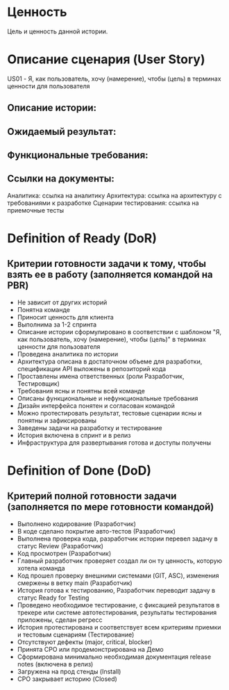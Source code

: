 # Ценность

Цель и ценность данной истории.

# Описание сценария (User Story)
US01 - Я, как пользователь, хочу (намерение), чтобы (цель) в терминах ценности для пользователя
## Описание истории: 

## Ожидаемый результат: 

## Функциональные требования: 

## Ссылки на документы:
Аналитика: ссылка на аналитику
Архитектура: ссылка на архитектуру с требованиями к разработке
Сценарии тестирования: ссылка на приемочные тесты


# Definition of Ready (DoR)
## Критерии готовности задачи к тому, чтобы взять ее в работу (заполняется командой на PBR)
- Не зависит от других историй
- Понятна команде
- Приносит ценность для клиента
- Выполнима за 1-2 спринта
- Описание истории сформулировано в соответствии с шаблоном "Я, как пользователь, хочу (намерение), чтобы (цель)" в терминах ценности для пользователя
- Проведена аналитика по истории
- Архитектура описана в достаточном объеме для разработки, спецификации API выложены в репозиторий кода
- Проставлены имена ответственных (роли Разработчик, Тестировщик)
- Требования ясны и понятны всей команде
- Описаны функциональные и нефункциональные требования
- Дизайн интерфейса понятен и согласован командой
- Можно протестировать результат, тестовые сценарии ясны и понятны и зафиксированы
- Заведены задачи на разработку и тестирование
- История включена в спринт и в релиз
- Инфраструктура для развертывания готова и доступы получены
# Definition of Done (DoD)
## Критерий полной готовности задачи (заполняется по мере готовности командой)
- Выполнено кодирование (Разработчик)
- В коде сделано покрытие авто-тестов (Разработчик)
- Выполнена проверка кода, разработчик истории перевел задачу в статус Review (Разработчик)
- Код просмотрен (Разработчик)
- Главный разработчик проверяет создал ли он ту ценность, которую хотела команда
- Код прошел проверку внешними системами (GIT, ASC), изменения смержены в ветку main (Разработчик)
- История готова к тестированию, Разработчик переводит задачу в статус Ready for Testing 
- Проведено необходимое тестирование, с фиксацией результатов в трекере или системе автотестирования, результаты тестирования приложены, сделан регресс
- История протестирована и соответствует всем критериям приемки и тестовым сценариям (Тестирование)
- Отсутствуют дефекты (major, critical, blocker)
- Принята CPO или продемонстрирована на Демо
- Сформирована минимально необходимая документация release notes (включена в релиз)
- Загружена на прод стенды (Install)
- CPO закрывает историю (Closed)
